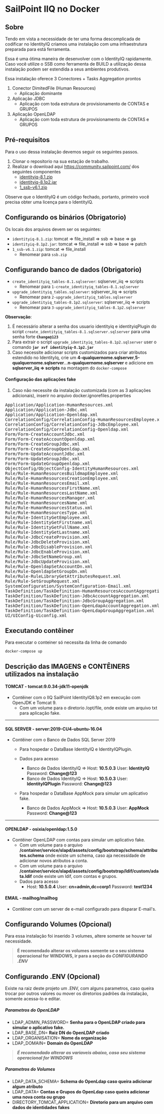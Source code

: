 # SailPoint IIQ no Docker

## Sobre
Tendo em vista a necessidade de ter uma forma descomplicada de codificar no IdentityIQ criamos uma instalação com uma infraestrutura preparada para está ferramenta.

Essa é uma ótima maneira de desenvolver com o IdentityIQ rapidamente. Caso você utilize o SSB como ferramenta de BUILD a utilização dessa instalação podem ser estendida a seus ambientes produtivos.  

Essa instalação oferece 3 Conectores + Tasks Aggregation prontos
1. Conector DimitedFile (Human Resources)
	- Aplicação dominante
2. Aplicação JDBC
	- Aplicação com toda estrutura de provisionamento de CONTAS e GRUPOS
3. Aplicação OpenLDAP
	- Aplicação com toda estrutura de provisionamento de CONTAS e GRUPOS

## Pré-requisitos
Para o uso dessa instalação devemos seguir os seguintes passos.
1.  Clonar o repositorio na sua estação de trabalho.
2.  Realizar o download aqui https://community.sailpoint.com/ dos seguintes componentes
	- [identityiq-8.1.zip](https://community.sailpoint.com/t5/IdentityIQ-Server-Software/IdentityIQ-8-1/ta-p/158175 "identityiq-8.1.zip")  
	- [identityiq-8.1p2.jar](https://community.sailpoint.com/t5/IdentityIQ-Server-Software/IdentityIQ-8-1p2/ta-p/182114 "identityiq-8.1p2.jar") 
	- [1_ssb-v6.1.zip](https://community.sailpoint.com/t5/Services-Standard-Deployment/Services-Standard-Build-SSB-v6-1/ta-p/76056 "1_ssb-v6.1.zip")  

Observe que o IdentityIQ é um código fechado, portanto, primeiro você precisa obter uma licença para o IdentityIQ.

## Configurando os binários (Obrigatorio)  

Os locais dos arquivos devem ser os seguintes:

 * `identityiq-8.1.zip`: tomcat => file_install => ssb => base => ga
 * `identityiq-8.1p2.jar`: tomcat => file_install => ssb => base => patch
 * `1_ssb-v6.1.zip`: tomcat => file_install 
     * Renomear para `ssb.zip`
 
## Configurando banco de dados (Obrigatorio) 

 * `create_identityiq_tables-8.1.sqlserver`: sqlserver_iiq => scripts 
	 * Renomear para `1-create_identityiq_tables-8.1.sqlserver` 
 * `upgrade_identityiq_tables.sqlserver`: sqlserver_iiq => scripts 
	 * Renomear para `2-upgrade_identityiq_tables.sqlserver` 
 * `upgrade_identityiq_tables-8.1p2.sqlserver`: sqlserver_iiq => scripts 
	 * Renomear para `3-upgrade_identityiq_tables-8.1p2.sqlserver` 	 

**Observação**: 
1. É necessário alterar a senha dos usuario identityiq e identityiqPlugin do script `create_identityiq_tables-8.1.sqlserver.sqlserver` para uma senha forte **`Change@123`**    
2. Para extrair o script `upgrade_identityiq_tables-8.1p2.sqlserver` user o comando **`jar xvf identityiq-8.1p2.jar`**
3. Caso necessite adicionar scripts customizados para criar atributos estendido no IdentityIq, crie um **4-qualquernome.sqlserver**,**5-qualquernome.sqlserver**...**n-qualquernome.sqlserver** e adicione em **sqlserver_iiq => scripts** na montagem do ```docker-compose```

#### Configuração das aplicações fake  
1.  Caso não necessite da instalação customizada (com as 3 aplicações adicionais), inserir no arquivo docker.ignorefiles.properties  
<pre>
Application/Application-HumanResources.xml
Application/Application-Jdbc.xml
Application/Application-Openldap.xml
CorrelationConfig/CorrelationConfig-HumanResourcesEmployee.xml
CorrelationConfig/CorrelationConfig-JdbcEmployee.xml
CorrelationConfig/CorrelationConfig-Openldap.xml
Form/Form-CreateAccountJdbc.xml
Form/Form-CreateAccountOpenldap.xml
Form/Form-CreateGroupJdbc.xml
Form/Form-CreateGroupOpenldap.xml
Form/Form-UpdateAccountJdbc.xml
Form/Form-UpdateGroupJdbc.xml
Form/Form-UpdateGroupOpenldap.xml
ObjectConfig/ObjectConfig-IdentityHumanResources.xml
Rule/Rule-HumanResourcesBuildmapEmployee.xml
Rule/Rule-HumanResourcesCreationEmployee.xml
Rule/Rule-HumanResourcesEmail.xml
Rule/Rule-HumanResourcesFirstName.xml
Rule/Rule-HumanResourcesLastName.xml
Rule/Rule-HumanResourcesManager.xml
Rule/Rule-HumanResourcesName.xml
Rule/Rule-HumanResourcesStatus.xml
Rule/Rule-HumanResourcesType.xml
Rule/Rule-IdentityGetEmployee.xml
Rule/Rule-IdentityGetFirstname.xml
Rule/Rule-IdentityGetFullName.xml
Rule/Rule-IdentityGetLastname.xml
Rule/Rule-JdbcCreateProvision.xml
Rule/Rule-JdbcDeleteProvision.xml
Rule/Rule-JdbcDisableProvision.xml
Rule/Rule-JdbcEnableProvision.xml
Rule/Rule-JdbcSetNameGroup.xml
Rule/Rule-JdbcUpdateProvision.xml
Rule/Rule-OpenldapSetAccountDn.xml
Rule/Rule-OpenldapSetGroupDn.xml
Rule/Rule-RuleLibraryGetAttributesRequest.xml
Rule/Rule-SetGroupRequest.xml
SystemConfiguration/SystemConfiguration-Email.xml
TaskDefinition/TaskDefinition-HumanResourcesAccountAggregation.xml
TaskDefinition/TaskDefinition-JdbcAccountAggregation.xml
TaskDefinition/TaskDefinition-JdbcGroupAggregation.xml
TaskDefinition/TaskDefinition-OpenLdapAccountAggregation.xml
TaskDefinition/TaskDefinition-OpenLdapGroupAggregation.xml
UI/UIConfig-Uiconfig.xml
</pre>

## Executando contêiner
Para executar o conteiner só necessita da linha de comando
```
docker-compose up
```
## Descrição das IMAGENS e CONTÊINERS utilizados na instalação

#### TOMCAT - tomcat:9.0.34-jdk11-openjdk
- Contêiner com o IIQ SailPoint IdentityIQ8.1p2 em execução com OpenJDK e Tomcat 9.
	-  Com um volume para o diretorio /opt/file, onde existe um arquivo txt para aplicação fake.

------------

#### SQL SERVER - server:2019-CU4-ubuntu-16.04
- Contêiner com o Banco de Dados SQL Server  2019
	-  Para hospedar o DataBase IdentityIQ e IdentityIQPlugin.
	-  Dados para acesso
		- Banco de Dados IdentityIQ => Host: **10.5.0.3** User: **IdentityIQ** Password: **Change@123**
		- Banco de Dados IdentityIQ => Host: **10.5.0.3** User: **IdentityIQPlugin** Password: **Change@123**  

	-  Para hospedar o DataBase AppMock para simular um aplicativo fake.
		- Banco de Dados AppMock => Host: **10.5.0.3** User: **AppMock** Password: **Change@123**
------------

#### OPENLDAP -  osixia/openldap:1.5.0
- Contêiner OpenLDAP com contas para simular um aplicativo fake.
	-  Com um volume para o arquivo **/container/service/slapd/assets/config/bootstrap/schema/attributes.schema** onde existe um schema, caso aja necessidade de adicionar novos atributos a conta. 
	-  Com um volume para o arquivo **/container/service/slapd/assets/config/bootstrap/ldif/custom/adata.ldif** onde existe um ldif, com contas e grupos. 
	-  Dados para acesso
		- Host: **10.5.0.4** User: **cn=admin,dc=corp1** Password: **test1234**	

#### EMAIL - mailhog/mailhog
- Contêiner com um server de e-mail configurado para disparar E-mail's.

## Configurando Volumes (Opcional)
Para essa instalação foi inserido 3 volumes, altere somente se houver tal necessidade.

> **É recomendado alterar os volumes somente se o seu sistema operacional for WINDOWS, ir para a seção do *CONFIGURANDO .ENV***

## Configurando .ENV (Opcional)
Existe na raiz deste projeto um .ENV, com alguns parametros, caso queira trocar por outros valores ou mover os diretorios padrões da instalação, somente acessa-lo e editar.

##### Parametros do OpenLDAP
- LDAP_ADMIN_PASSWORD= **Senha para o OpenLDAP criado para simular o aplicativo fake.**
- LDAP_BASE_DN= **Raiz DN do OpenLDAP criado**
- LDAP_ORGANISATION= **Nome da organização**
- LDAP_DOMAIN= **Domain do OpenLDAP**

>***É recomendado alterar as variaveis abaixo, caso seu sistema operacional for WINDOWS***

##### Parametros do Volumes
- LDAP_DATA_SCHEMA= **Schema do OpenLdap caso queira adicionar algum atributo**
- LDAP_DATA= **Contas e Grupos do OpenLdap caso queira adicionar uma nova conta ou  grupo** 
- DIRECTORY_TOMCAT_APPLICATION= **Diretorio para um arquivo com dados de identidades fakes**
